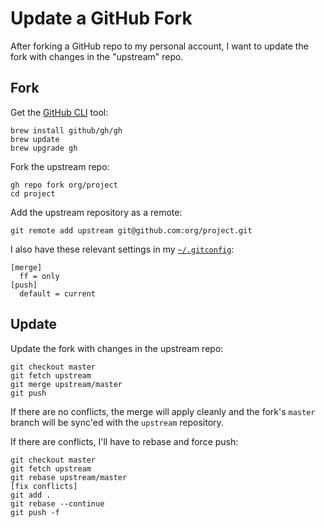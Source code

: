 # Update a GitHub Fork

After forking a GitHub repo to my personal account,
I want to update the fork with changes in the "upstream" repo.

## Fork

Get the [GitHub CLI](https://cli.github.com/) tool:

```
brew install github/gh/gh
brew update
brew upgrade gh
```

Fork the upstream repo:

```
gh repo fork org/project
cd project
```

Add the upstream repository as a remote:

```
git remote add upstream git@github.com:org/project.git
```

I also have these relevant settings in my
[`~/.gitconfig`](https://github.com/croaky/laptop/blob/master/dotfiles/git/gitconfig):

```
[merge]
  ff = only
[push]
  default = current
```

## Update

Update the fork with changes in the upstream repo:

```
git checkout master
git fetch upstream
git merge upstream/master
git push
```

If there are no conflicts,
the merge will apply cleanly and
the fork's `master` branch will be sync'ed
with the `upstream` repository.

If there are conflicts, I'll have to rebase and force push:

```
git checkout master
git fetch upstream
git rebase upstream/master
[fix conflicts]
git add .
git rebase --continue
git push -f
```
